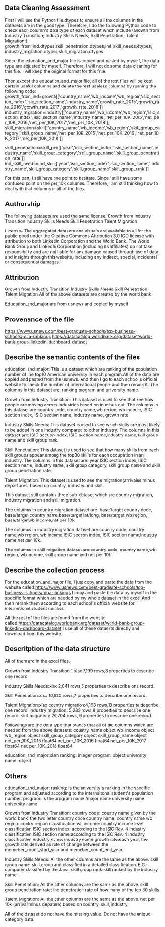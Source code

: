 
## Data Cleaning Assessment

First I will use the Python file.dtypes to ensure all the columns in the datasets are in the good type. Therefore, I do the following Python code to check each column's data type of each dataset which include (Growth from Industry Transition; Industry Skills Needs; Skill Penetration; Talent Migration:):
growth_from_ind.dtypes;skill_penetration.dtypes;ind_skill_needs.dtypes; industry_migration.dtypes;skill_migration.dtypes

Since the education_and_major file is copied and pasted by myself, the data type are adjusted by myself. Therefore, I will not do some data cleaning for this file. I will keep the original format for this frile.

Then,except the education_and_major file, all of the rest files will be kept certain useful columns and delete the rest useless columns by running the following code:
growth_from_ind=growth[['country_name','wb_income','wb_region','isic_section_index','isic_section_name','industry_name','growth_rate_2015','growth_rate_2016','growth_rate_2017','growth_rate_2018']]
industry_migration=industry[['country_name','wb_income','wb_region','isic_section_index','isic_section_name','industry_name','net_per_10K_2015','net_per_10K_2016','net_per_10K_2017','net_per_10K_2018']]
skill_migration=skill[['country_name','wb_income','wb_region','skill_group_category','skill_group_name','net_per_10K_2015','net_per_10K_2016','net_per_10K_2017','net_per_10K_2018']]

skill_penetration=skill_pen[['year','isic_section_index','isic_section_name','industry_name','skill_group_category','skill_group_name','skill_group_penetration_rate']]
ind_skill_needs=ind_skill[['year','isic_section_index','isic_section_name','industry_name','skill_group_category','skill_group_name','skill_group_rank']]

For this part, I still have one point to hesitate. Since I still have some confused point on the per_10k columns. Therefore, I am still thinking how to deal with that columns in all of the files.


## Authorship
The following datasets are used the same license:
Growth from Industry Transition
Industry Skills Needs
Skill Penetration
Talent Migration

License- The aggregated datasets and visuals are available to all for the public good under the Creative Commons Attribution 3.0 IGO license with attribution to both LinkedIn Corporation and the World Bank. The World Bank Group and LinkedIn Corporation (including its affiliates) do not take responsibility and are not liable for any damage caused through use of data and insights through this website, including any indirect, special, incidental or consequential damages."




## Attribution
Growth from Industry Transition
Industry Skills Needs
Skill Penetration
Talent Migration
All of the above datasets are created by the world bank

Education_and_major are from usnews and copied by myself

## Provenance of the file
https://www.usnews.com/best-graduate-schools/top-business-schools/mba-rankings
https://datacatalog.worldbank.org/dataset/world-bank-group-linkedin-dashboard-dataset


## Describe the semantic contents of the files
education_and_major: This is a dataset which are ranking of the population number of the top10 American university in each program.All of the data are copied and pasted from the usnews. And then I go to each school's official website to check the number of international people and then rerank it.
The columns in this dataset are: ranking program and university name.

Growth from Industry Transition:
This dataset is used to see that see how people are moving across industries based on in minus out.
The columns in this dataset are:country code, country name,wb region, wb income, ISIC section index, ISIC section name, industry name, growth rate

Industry Skills Needs:
This dataset is used to see which skills are most likely to be added in one industry compared to other industry.
The columns in this dataset are: ISIC section index, ISIC section name,industry name,skill group name and skill group rank.


Skill Penetration: 
This dataset is used to see that how many skills from each skill groups appear among the top30 skills for each occupation in an industry.
The columns in this dataset are: year,ISIC section index, ISIC section name, industry name, skill group category, skill group name and skill group penetration rate.

Talent Migration:
This dataset is used to see the migration(arrivalus minus departures) based on country, industry and skill.

This dataset still contains three sub-dataset which are country migration, industry migration and skill migration.

The columns in country migration dataset are: base/target country code, base/target country name,base/target lat/long, base/target wb region, base/targetwb income,net per 10k

The columns in industry migration dataset are:country code, country name,wb region, wb income,ISIC section index, ISIC section name,industry name,net per 10k.

The columns in skill migration dataset are:country code, country name,wb region, wb income, skill group name and net per 10k

## Describe the collection process
For the education_and_major file, I just copy and paste the data from the website called:https://www.usnews.com/best-graduate-schools/top-business-schools/mba-rankings
I copy and paste the data by myself in the specific format which are needed by my whole dataset in the excel.And then rerank them according to each school's official website for international student number.

All the rest of the files are found from the website called:https://datacatalog.worldbank.org/dataset/world-bank-group-linkedin-dashboard-dataset
I use all of these datasets directly and download from this website.



## Descritption of the data structure
All of them are in the excel files.

Growth from Industry Transition：xlsx
7,199 rows,8 properties to describe one record.

Industry Skills Needs:xlsx
2,841 rows,5 properties to describe one record.


Skill Penetration:xlsx
16,825 rows,7 properties to describe one record.

Talent Migration:xlsx
    country migration:4,163 rows,13 properties to describe one record.
    industry migration: 5,283 rows,8 properties to describe one record.
    skill migration: 20,704 rows, 6 properties to describe one record.

Followings are the data type that stands that all of the columns which are needed from the above datasets:
country_name             object
wb_income                object
wb_region                object
skill_group_category     object
skill_group_name         object
net_per_10K_2015        float64
net_per_10K_2016        float64
net_per_10K_2017        float64
net_per_10K_2018        float64


education_and_major:xlsm
ranking: integer
program: object
university name: object


## Others
education_and_major:
ranking: is the university's ranking in the specific program and adjusted according to the internaitonal student's population number.
program: is the program name /major name 
university name: university name

Growth from Industry Transition:
country code: country name given by the world bank, the two letter country code
country name: country name
wb region: contry region classification
wb income: country income level classification
ISIC section index: according to the ISIC Rev. 4 industry classification
ISIC section name:according to the ISIC Rev. 4 industry classification
industry name: industry name
growth rate:each year, the growth rate derived as rate of change between the memeber_count_start_year and memeber_count_end_year.

Industry Skills Needs:
All the other columns are the same as the above.
skill group name: skill group and classified in a detailed classification. E.G.: computer classifed by the Java.
skill group rank:skill ranked by the industry name


Skill Penetration: 
All the other columns are the same as the above.
skill group penetration rate: the penetration rate of how many of the top 30 skills

Talent Migration:
All the other columns are the same as the above.
net per 10k (arrival minus depature) based on country, skill, industry

All of the dataset do not have the missing value. Do not have the unique category data.







```python

```
